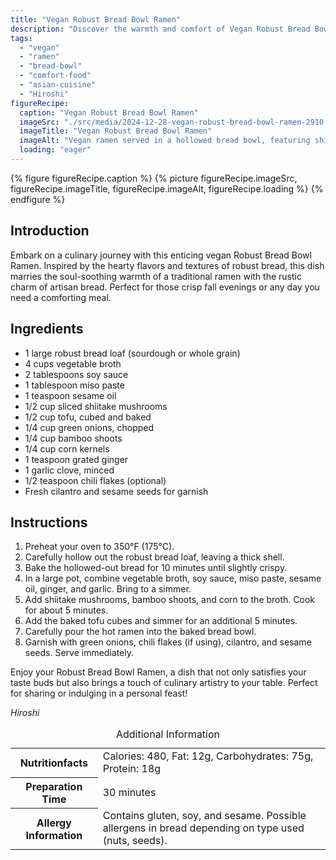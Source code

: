 ```yaml
---
title: "Vegan Robust Bread Bowl Ramen"
description: "Discover the warmth and comfort of Vegan Robust Bread Bowl Ramen, blending the flavors of artisan bread with classic ramen in a delightful vegan twist."
tags:
  - "vegan"
  - "ramen"
  - "bread-bowl"
  - "comfort-food"
  - "asian-cuisine"
  - "Hiroshi"
figureRecipe: 
  caption: "Vegan Robust Bread Bowl Ramen"
  imageSrc: "./src/media/2024-12-28-vegan-robust-bread-bowl-ramen-2910.png"
  imageTitle: "Vegan Robust Bread Bowl Ramen"
  imageAlt: "Vegan ramen served in a hollowed bread bowl, featuring shiitake mushrooms, tofu, and veggies, with chopsticks and spoon on a simple table in natural light."
  loading: "eager"
---
```


{% figure figureRecipe.caption %}
{% picture figureRecipe.imageSrc, figureRecipe.imageTitle, figureRecipe.imageAlt, figureRecipe.loading %}
{% endfigure %}

## Introduction

Embark on a culinary journey with this enticing vegan Robust Bread Bowl Ramen. Inspired by the hearty flavors and textures of robust bread, this dish marries the soul-soothing warmth of a traditional ramen with the rustic charm of artisan bread. Perfect for those crisp fall evenings or any day you need a comforting meal.

## Ingredients

- 1 large robust bread loaf (sourdough or whole grain) 
- 4 cups vegetable broth 
- 2 tablespoons soy sauce 
- 1 tablespoon miso paste 
- 1 teaspoon sesame oil 
- 1/2 cup sliced shiitake mushrooms 
- 1/2 cup tofu, cubed and baked 
- 1/4 cup green onions, chopped 
- 1/4 cup bamboo shoots 
- 1/4 cup corn kernels 
- 1 teaspoon grated ginger 
- 1 garlic clove, minced 
- 1/2 teaspoon chili flakes (optional) 
- Fresh cilantro and sesame seeds for garnish

## Instructions

1. Preheat your oven to 350°F (175°C). 
2. Carefully hollow out the robust bread loaf, leaving a thick shell. 
3. Bake the hollowed-out bread for 10 minutes until slightly crispy. 
4. In a large pot, combine vegetable broth, soy sauce, miso paste, sesame oil, ginger, and garlic. Bring to a simmer. 
5. Add shiitake mushrooms, bamboo shoots, and corn to the broth. Cook for about 5 minutes. 
6. Add the baked tofu cubes and simmer for an additional 5 minutes. 
7. Carefully pour the hot ramen into the baked bread bowl. 
8. Garnish with green onions, chili flakes (if using), cilantro, and sesame seeds. Serve immediately.

Enjoy your Robust Bread Bowl Ramen, a dish that not only satisfies your taste buds but also brings a touch of culinary artistry to your table. Perfect for sharing or indulging in a personal feast!

*Hiroshi*

<table><caption class='sr-only'>Additional Information</caption><tr><th>Nutritionfacts</th><td>Calories: 480, Fat: 12g, Carbohydrates: 75g, Protein: 18g&nbsp;</td></tr><tr><th>Preparation Time</th><td>30 minutes&nbsp;</td></tr><tr><th>Allergy Information</th><td>Contains gluten, soy, and sesame. Possible allergens in bread depending on type used (nuts, seeds).&nbsp;</td></tr></table>


